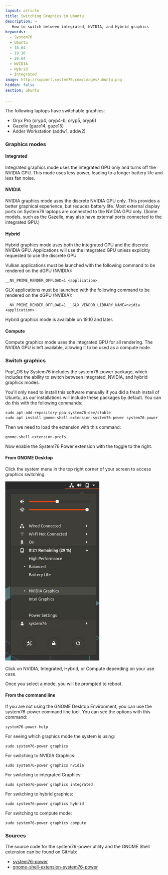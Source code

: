 ```yaml
---
layout: article
title: Switching Graphics in Ubuntu
description: >
   How to switch between integrated, NVIDIA, and Hybrid graphics
keywords:
  - System76
  - Ubuntu
  - 18.04
  - 19.10
  - 20.04
  - NVIDIA
  - Hybrid
  - Integrated
image: http://support.system76.com/images/ubuntu.png
hidden: false
section: ubuntu

---
```


The following laptops have switchable graphics:

- Oryx Pro (oryp4, oryp4-b, oryp5, oryp6)
- Gazelle (gaze14, gaze15)
- Adder Workstation (addw1, addw2)

### Graphics modes

#### Integrated

Integrated graphics mode uses the integrated GPU only and turns off the NVIDIA
GPU. This mode uses less power, leading to a longer battery life and less fan
noise.

#### NVIDIA

NVIDIA graphics mode uses the discrete NVIDIA GPU only. This provides a better
graphical experience, but reduces battery life. Most external display ports on
System76 laptops are connected to the NVIDIA GPU only. (Some models, such as the
Gazelle, may also have external ports connected to the integrated GPU.)

#### Hybrid

Hybrid graphics mode uses both the integrated GPU and the discrete NVIDIA GPU.
Applications will use the integrated GPU unless explicitly requested to use the
discrete GPU.

Vulkan applications must be launched with the following command to be rendered on the dGPU (NVIDIA):

```
__NV_PRIME_RENDER_OFFLOAD=1 <application>
```

GLX applications must be launched with the following command to be rendered on the dGPU (NVIDIA):

```
__NV_PRIME_RENDER_OFFLOAD=1 __GLX_VENDOR_LIBRARY_NAME=nvidia <application>
```

Hybrid graphics mode is available on 19.10 and later.

#### Compute

Compute graphics mode uses the integrated GPU for all rendering. The NVIDIA
GPU is left available, allowing it to be used as a compute node.

### Switch graphics

Pop!_OS by System76 includes the system76-power package, which includes the
ability to switch between integrated, NVIDIA, and hybrid graphics modes.

You'll only need to install this software manually if you did a fresh install of Ubuntu,
as our installations will include these packages by default. You can do this
with the following commands:

```
sudo apt-add-repository ppa:system76-dev/stable
sudo apt install gnome-shell-extension-system76-power system76-power
```

Then we need to load the extension with this command:

```
gnome-shell-extension-prefs
```

Now enable the System76 Power extension with the toggle to the right.

#### From GNOME Desktop

Click the system menu in the top right corner of your screen to access graphics
switching.

![Graphics](/images/graphics-switch-ubuntu/system-menu.png)

Click on NVIDIA, Integrated, Hybrid, or Compute depending on your use case.

Once you select a mode, you will be prompted to reboot.

#### From the command line

If you are not using the GNOME Desktop Environment, you can use the system76-power 
command line tool. You can see the options with this command:

```
system76-power help
```

For seeing which graphics mode the system is using:

```
sudo system76-power graphics
```

For switching to NVIDIA Graphics:

```
sudo system76-power graphics nvidia
```

For switching to integrated Graphics:

```
sudo system76-power graphics integrated
```

For switching to hybrid graphics:

```
sudo system76-power graphics hybrid
```

For switching to compute mode:

```
sudo system76-power graphics compute
```

### Sources

The source code for the system76-power utility and the GNOME Shell extension can be found on GitHub:

 - [system76-power](https://github.com/pop-os/system76-power)
 - [gnome-shell-extension-system76-power](https://github.com/pop-os/gnome-shell-extension-system76-power)
